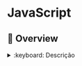 # JavaScript

## :dart: Overview

<details>
<summary>:keyboard: Descrição</summary>

**:mailbox_with_no_mail: Comandos**

- Vite/React: `yarn create vite`
- Next: `yarn create next-app`
- TailwindCSS:
  ```
  yarn add -D tailwindcss postcss autoprefixer
  yarn tailwindcss init -p
  ```

</details>
